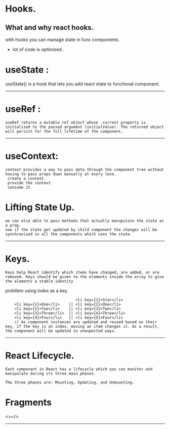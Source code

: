 # Hooks.

## What and why react hooks.

with hooks you can manage state in func components.

- lot of code is optimized .

# useState :

useState() is a hook that lets you add react state to functional component.

---

# useRef :

    useRef returns a mutable ref object whose .current property is initialized to the passed argument (initialValue). The returned object will persist for the full lifetime of the component.

---

# useContext:

    context provides a way to pass data through the component tree without having to pass props down manually at every leve.
     create a context.
     provide the context
     consume it

# Lifting State Up.

    we can also able to pass methods that actually manupulate the state as a prop.
    now if the state got updated by child component the changes will be synchronized in all the components which uses the state.

---

# Keys.

    Keys help React identify which items have changed, are added, or are removed. Keys should be given to the elements inside the array to give the elements a stable identity

probllem using index as a key.

```JS
                               <li key={1}>Star</li>
    <li key={1}>One</li>    || <li key={2}>One</li>
    <li key={2}>Two</li>    || <li key={3}>Two</li>
    <li key={3}>Three</li>  || <li key={4}>Three</li>
    <li key={4}>Four</li>   || <li key={5}>Four</li>
    // As component instances are updated and reused based on their key, if the key is an index, moving an item changes it. As a result, the component will be updated in unexpected ways.

```

---

# React Lifecycle.

    Each component in React has a lifecycle which you can monitor and manipulate during its three main phases.

    The three phases are: Mounting, Updating, and Unmounting.

# Fragments

<></>

---
